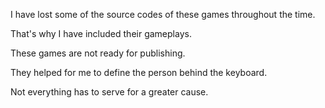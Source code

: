I have lost some of the source codes of these games throughout the time.

That's why I have included their gameplays.

These games are not ready for publishing. 

They helped for me to define the person behind the keyboard.

Not everything has to serve for a greater cause.
